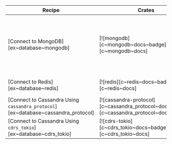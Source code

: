 | Recipe | Crates | Categories |
|--------|--------|------------|
| [Connect to MongoDB][ex~database~mongodb] | [![mongodb][c~mongodb~docs~badge]][c~mongodb~docs] | [![cat~asynchronous][cat~asynchronous~badge]][cat~asynchronous] [![cat~database][cat~database~badge]][cat~database] [![cat~web-programming][cat~web-programming~badge]][cat~web-programming] |
| [Connect to Redis][ex~database~redis] | [![redis][c~redis~docs~badge]][c~redis~docs] | [![cat~database][cat~database~badge]][cat~database] |
| [Connect to Cassandra Using `cassandra_protocol`][ex~database~cassandra_protocol] | [![cassandra-protocol][c~cassandra_protocol~docs~badge]][c~cassandra_protocol~docs] | [![cat~database][cat~database~badge]][cat~database] |
| [Connect to Cassandra Using `cdrs_tokio`][ex~database~cdrs_tokio] | [![cdrs-tokio][c~cdrs_tokio~docs~badge]][c~cdrs_tokio~docs] | [![cat~database][cat~database~badge]][cat~database] |
